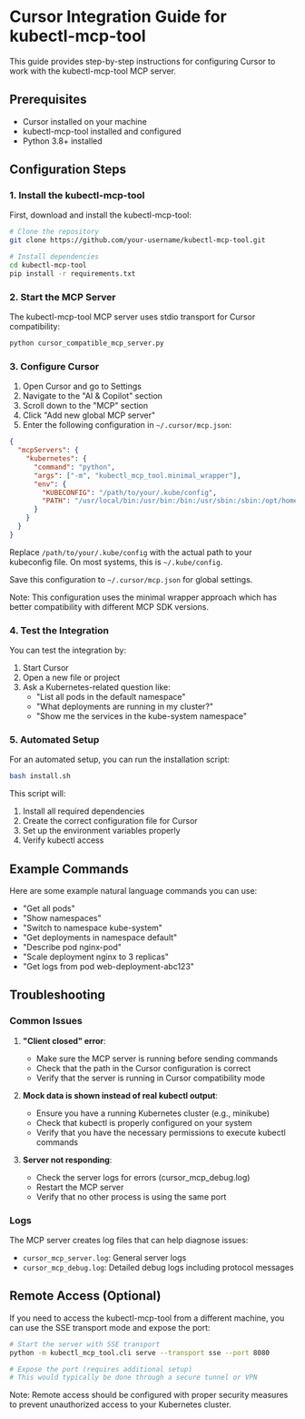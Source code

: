 # Cursor Integration Guide for kubectl-mcp-tool

This guide provides step-by-step instructions for configuring Cursor to work with the kubectl-mcp-tool MCP server.

## Prerequisites

- Cursor installed on your machine
- kubectl-mcp-tool installed and configured
- Python 3.8+ installed

## Configuration Steps

### 1. Install the kubectl-mcp-tool

First, download and install the kubectl-mcp-tool:

```bash
# Clone the repository
git clone https://github.com/your-username/kubectl-mcp-tool.git

# Install dependencies
cd kubectl-mcp-tool
pip install -r requirements.txt
```

### 2. Start the MCP Server

The kubectl-mcp-tool MCP server uses stdio transport for Cursor compatibility:

```bash
python cursor_compatible_mcp_server.py
```

### 3. Configure Cursor

1. Open Cursor and go to Settings
2. Navigate to the "AI & Copilot" section
3. Scroll down to the "MCP" section
4. Click "Add new global MCP server"
5. Enter the following configuration in `~/.cursor/mcp.json`:

```json
{
  "mcpServers": {
    "kubernetes": {
      "command": "python",
      "args": ["-m", "kubectl_mcp_tool.minimal_wrapper"],
      "env": {
        "KUBECONFIG": "/path/to/your/.kube/config", 
        "PATH": "/usr/local/bin:/usr/bin:/bin:/usr/sbin:/sbin:/opt/homebrew/bin"
      }
    }
  }
}
```

Replace `/path/to/your/.kube/config` with the actual path to your kubeconfig file. 
On most systems, this is `~/.kube/config`.

Save this configuration to `~/.cursor/mcp.json` for global settings.

Note: This configuration uses the minimal wrapper approach which has better compatibility with different MCP SDK versions.

### 4. Test the Integration

You can test the integration by:

1. Start Cursor
2. Open a new file or project
3. Ask a Kubernetes-related question like:
   - "List all pods in the default namespace"
   - "What deployments are running in my cluster?"
   - "Show me the services in the kube-system namespace"

### 5. Automated Setup

For an automated setup, you can run the installation script:

```bash
bash install.sh
```

This script will:
1. Install all required dependencies
2. Create the correct configuration file for Cursor
3. Set up the environment variables properly
4. Verify kubectl access

## Example Commands

Here are some example natural language commands you can use:

- "Get all pods"
- "Show namespaces"
- "Switch to namespace kube-system"
- "Get deployments in namespace default"
- "Describe pod nginx-pod"
- "Scale deployment nginx to 3 replicas"
- "Get logs from pod web-deployment-abc123"

## Troubleshooting

### Common Issues

1. **"Client closed" error**:
   - Make sure the MCP server is running before sending commands
   - Check that the path in the Cursor configuration is correct
   - Verify that the server is running in Cursor compatibility mode

2. **Mock data is shown instead of real kubectl output**:
   - Ensure you have a running Kubernetes cluster (e.g., minikube)
   - Check that kubectl is properly configured on your system
   - Verify that you have the necessary permissions to execute kubectl commands

3. **Server not responding**:
   - Check the server logs for errors (cursor_mcp_debug.log)
   - Restart the MCP server
   - Verify that no other process is using the same port

### Logs

The MCP server creates log files that can help diagnose issues:

- `cursor_mcp_server.log`: General server logs
- `cursor_mcp_debug.log`: Detailed debug logs including protocol messages

## Remote Access (Optional)

If you need to access the kubectl-mcp-tool from a different machine, you can use the SSE transport mode and expose the port:

```bash
# Start the server with SSE transport
python -m kubectl_mcp_tool.cli serve --transport sse --port 8080

# Expose the port (requires additional setup)
# This would typically be done through a secure tunnel or VPN
```

Note: Remote access should be configured with proper security measures to prevent unauthorized access to your Kubernetes cluster.
